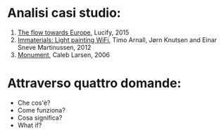 # Analisi casi studio:
1. [The flow towards Europe](https://www.lucify.com/the-flow-towards-europe/), Lucify, 2015
2. [Immaterials: Light painting WiFi](http://yourban.no/2011/02/22/immaterials-light-painting-wifi/), Timo Arnall, Jørn Knutsen and Einar Sneve Martinussen, 2012
3. [Monument](https://rhizome.org/editorial/2008/oct/01/computational-poetics/), Caleb Larsen, 2006
# Attraverso quattro domande:
* Che cos'è?
* Come funziona?
* Cosa significa?
* What if?
